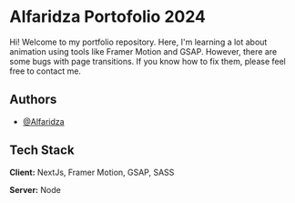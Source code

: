 # Alfaridza Portofolio 2024

Hi! Welcome to my portfolio repository. Here, I'm learning a lot about animation using tools like Framer Motion and GSAP. However, there are some bugs with page transitions. If you know how to fix them, please feel free to contact me.

## Authors

- [@Alfaridza](https://www.github.com/AlfaridzaHamdani)

## Tech Stack

**Client:** NextJs, Framer Motion, GSAP, SASS

**Server:** Node
